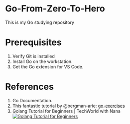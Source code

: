 # Go-From-Zero-To-Hero
This is my Go studying repository

# Prerequisites
1. Verify Git is installed
2. Install Go on the workstation. 
3. Get the Go extension for VS Code.

# References
1. Go Documentation.
2. This fantastic tutorial by @bergman-arie:
[go-exercises](https://github.com/bregman-arie/go-exercises/blob/main/exercises/variables/exercise.md)
3. Golang Tutorial for Beginners | TechWorld with Nana 
[![Golang Tutorial for Beginners](https://img.youtube.com/watch?v=yyUHQIec83I/0.jpg)](https://www.youtube.com/watch?v=yyUHQIec83I)
